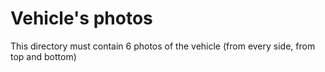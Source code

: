 Vehicle's photos
====

This directory must contain 6 photos of the vehicle (from every side, from top and bottom)